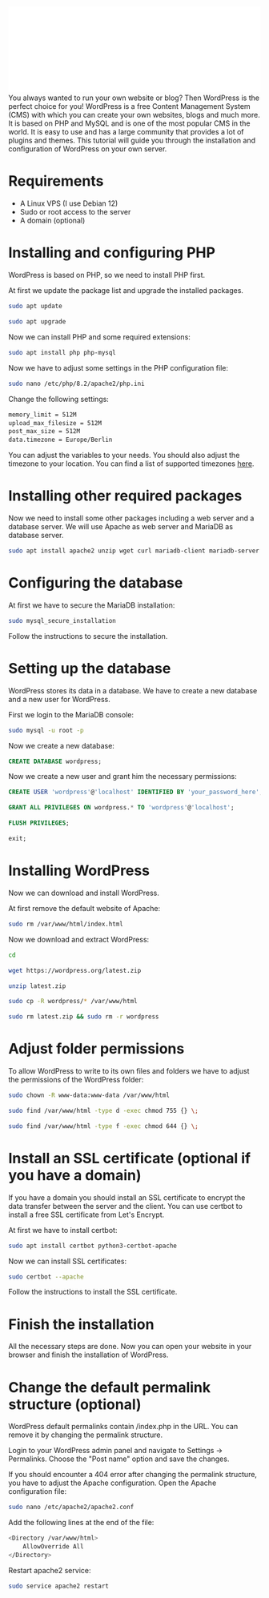 ![Wordpress Logo](./images/WordPress-logotype-standard-white.png)
You always wanted to run your own website or blog? Then WordPress is the perfect choice for you!
WordPress is a free Content Management System (CMS) with which you can create your own websites, blogs and much more. It is based on PHP and MySQL and is one of the most popular CMS in the world. It is easy to use and has a large community that provides a lot of plugins and themes.
This tutorial will guide you through the installation and configuration of WordPress on your own server.

# Requirements
- A Linux VPS (I use Debian 12)
- Sudo or root access to the server
- A domain (optional)

# Installing and configuring PHP
WordPress is based on PHP, so we need to install PHP first.

At first we update the package list and upgrade the installed packages.
```bash
sudo apt update
```

```bash
sudo apt upgrade
```

Now we can install PHP and some required extensions:
```bash
sudo apt install php php-mysql
```

Now we have to adjust some settings in the PHP configuration file:
```bash
sudo nano /etc/php/8.2/apache2/php.ini
```

Change the following settings:
```bash
memory_limit = 512M
upload_max_filesize = 512M
post_max_size = 512M
data.timezone = Europe/Berlin
```
You can adjust the variables to your needs. You should also adjust the timezone to your location. You can find a list of supported timezones [here](https://www.php.net/manual/en/timezones.php).

# Installing other required packages
Now we need to install some other packages including a web server and a database server. We will use Apache as web server and MariaDB as database server.

```bash
sudo apt install apache2 unzip wget curl mariadb-client mariadb-server
```

# Configuring the database
At first we have to secure the MariaDB installation:
```bash
sudo mysql_secure_installation
```
Follow the instructions to secure the installation.

# Setting up the database
WordPress stores its data in a database. We have to create a new database and a new user for WordPress.

First we login to the MariaDB console:
```bash
sudo mysql -u root -p
```

Now we create a new database:
```sql
CREATE DATABASE wordpress;
```

Now we create a new user and grant him the necessary permissions:
```sql
CREATE USER 'wordpress'@'localhost' IDENTIFIED BY 'your_password_here';
```
```sql
GRANT ALL PRIVILEGES ON wordpress.* TO 'wordpress'@'localhost';
```
```sql
FLUSH PRIVILEGES;
```
```sql
exit;
```

# Installing WordPress
Now we can download and install WordPress.

At first remove the default website of Apache:
```bash
sudo rm /var/www/html/index.html
```

Now we download and extract WordPress:
```bash
cd
```
```bash
wget https://wordpress.org/latest.zip
```
```bash
unzip latest.zip
```
```bash
sudo cp -R wordpress/* /var/www/html
```
```bash
sudo rm latest.zip && sudo rm -r wordpress
```

# Adjust folder permissions
To allow WordPress to write to its own files and folders we have to adjust the permissions of the WordPress folder:
```bash
sudo chown -R www-data:www-data /var/www/html
```
```bash
sudo find /var/www/html -type d -exec chmod 755 {} \;
```
```bash
sudo find /var/www/html -type f -exec chmod 644 {} \;
```

# Install an SSL certificate (optional if you have a domain)
If you have a domain you should install an SSL certificate to encrypt the data transfer between the server and the client. You can use certbot to install a free SSL certificate from Let's Encrypt.

At first we have to install certbot:
```bash
sudo apt install certbot python3-certbot-apache
```

Now we can install SSL certificates:
```bash
sudo certbot --apache
```
Follow the instructions to install the SSL certificate.

# Finish the installation
All the necessary steps are done. Now you can open your website in your browser and finish the installation of WordPress.

# Change the default permalink structure (optional)
WordPress default permalinks contain /index.php in the URL. You can remove it by changing the permalink structure.

Login to your WordPress admin panel and navigate to Settings -> Permalinks. Choose the "Post name" option and save the changes.

If you should encounter a 404 error after changing the permalink structure, you have to adjust the Apache configuration. Open the Apache configuration file:
```bash
sudo nano /etc/apache2/apache2.conf
```
Add the following lines at the end of the file:
```bash
<Directory /var/www/html>
    AllowOverride All
</Directory>
```

Restart apache2 service:
```bash
sudo service apache2 restart
```

